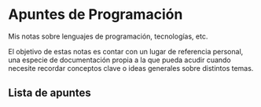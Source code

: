 # Apuntes de Programación

Mis notas sobre lenguajes de programación, tecnologías, etc.

El objetivo de estas notas es contar con un lugar de referencia personal, una especie de documentación propia a la que pueda acudir cuando necesite recordar conceptos clave o ideas generales sobre distintos temas.

## Lista de apuntes
<!-- - [TITULO](apuntes/...) -->
